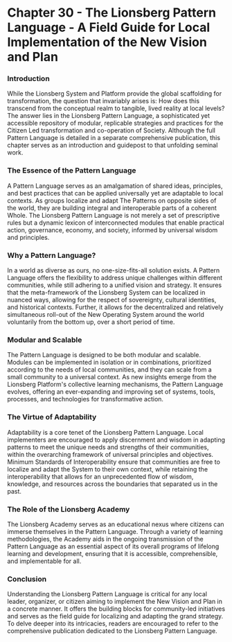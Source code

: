 # Chapter 30 - The Lionsberg Pattern Language - A Field Guide for Local Implementation of the New Vision and Plan

### Introduction

While the Lionsberg System and Platform provide the global scaffolding for transformation, the question that invariably arises is: How does this transcend from the conceptual realm to tangible, lived reality at local levels? The answer lies in the Lionsberg Pattern Language, a sophisticated yet accessible repository of modular, replicable strategies and practices for the Citizen Led transformation and co-operation of Society. Although the full Pattern Language is detailed in a separate comprehensive publication, this chapter serves as an introduction and guidepost to that unfolding seminal work.

### The Essence of the Pattern Language

A Pattern Language serves as an amalgamation of shared ideas, principles, and best practices that can be applied universally yet are adaptable to local contexts. As groups localize and adapt The Patterns on opposite sides of the world, they are building integral and interoperable parts of a coherent Whole. The Lionsberg Pattern Language is not merely a set of prescriptive rules but a dynamic lexicon of interconnected modules that enable practical action, governance, economy, and society, informed by universal wisdom and principles.

### Why a Pattern Language?

In a world as diverse as ours, no one-size-fits-all solution exists. A Pattern Language offers the flexibility to address unique challenges within different communities, while still adhering to a unified vision and strategy. It ensures that the meta-framework of the Lionsberg System can be localized in nuanced ways, allowing for the respect of sovereignty, cultural identities, and historical contexts. Further, it allows for the decentralized and relatively simultaneous roll-out of the New Operating System around the world voluntarily from the bottom up, over a short period of time. 

### Modular and Scalable

The Pattern Language is designed to be both modular and scalable. Modules can be implemented in isolation or in combinations, prioritized according to the needs of local communities, and they can scale from a small community to a universal context. As new insights emerge from the Lionsberg Platform's collective learning mechanisms, the Pattern Language evolves, offering an ever-expanding and improving set of systems, tools, processes, and technologies for transformative action.

### The Virtue of Adaptability

Adaptability is a core tenet of the Lionsberg Pattern Language. Local implementers are encouraged to apply discernment and wisdom in adapting patterns to meet the unique needs and strengths of their communities, within the overarching framework of universal principles and objectives. Minimum Standards of Interoperability ensure that communities are free to localize and adapt the System to their own context, while retaining the interoperability that allows for an unprecedented flow of wisdom, knowledge, and resources across the boundaries that separated us in the past. 

### The Role of the Lionsberg Academy

The Lionsberg Academy serves as an educational nexus where citizens can immerse themselves in the Pattern Language. Through a variety of learning methodologies, the Academy aids in the ongoing transmission of the Pattern Language as an essential aspect of its overall programs of lifelong learning and development, ensuring that it is accessible, comprehensible, and implementable for all.

### Conclusion

Understanding the Lionsberg Pattern Language is critical for any local leader, organizer, or citizen aiming to implement the New Vision and Plan in a concrete manner. It offers the building blocks for community-led initiatives and serves as the field guide for localizing and adapting the grand strategy. To delve deeper into its intricacies, readers are encouraged to refer to the comprehensive publication dedicated to the Lionsberg Pattern Language.